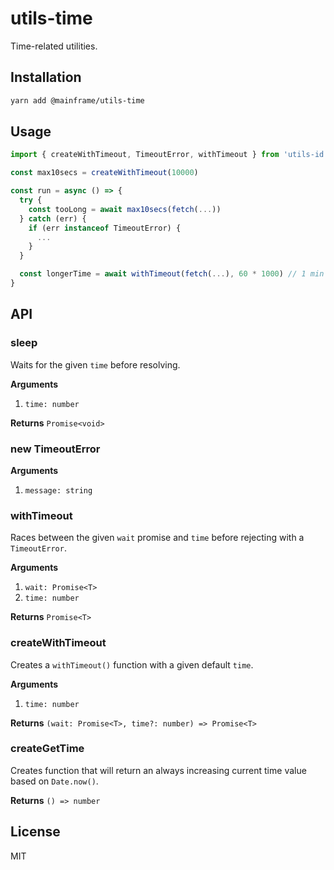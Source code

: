 # utils-time

Time-related utilities.

## Installation

```sh
yarn add @mainframe/utils-time
```

## Usage

```js
import { createWithTimeout, TimeoutError, withTimeout } from 'utils-id'

const max10secs = createWithTimeout(10000)

const run = async () => {
  try {
    const tooLong = await max10secs(fetch(...))
  } catch (err) {
    if (err instanceof TimeoutError) {
      ...
    }
  }

  const longerTime = await withTimeout(fetch(...), 60 * 1000) // 1 min
}
```

## API

### sleep

Waits for the given `time` before resolving.

**Arguments**

1.  `time: number`

**Returns** `Promise<void>`

### new TimeoutError

**Arguments**

1.  `message: string`

### withTimeout

Races between the given `wait` promise and `time` before rejecting with a `TimeoutError`.

**Arguments**

1.  `wait: Promise<T>`
1.  `time: number`

**Returns** `Promise<T>`

### createWithTimeout

Creates a `withTimeout()` function with a given default `time`.

**Arguments**

1.  `time: number`

**Returns** `(wait: Promise<T>, time?: number) => Promise<T>`

### createGetTime

Creates function that will return an always increasing current time value based on `Date.now()`.

**Returns** `() => number`

## License

MIT

